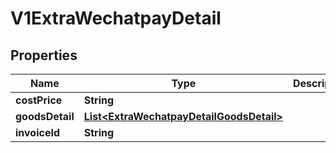 
# V1ExtraWechatpayDetail

## Properties
Name | Type | Description | Notes
------------ | ------------- | ------------- | -------------
**costPrice** | **String** |  |  [optional]
**goodsDetail** | [**List&lt;ExtraWechatpayDetailGoodsDetail&gt;**](ExtraWechatpayDetailGoodsDetail.md) |  |  [optional]
**invoiceId** | **String** |  |  [optional]




